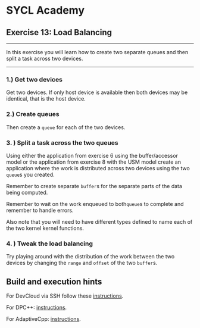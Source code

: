 # SYCL Academy

## Exercise 13: Load Balancing

---

In this exercise you will learn how to create two separate queues and then split
a task across two devices.

---

### 1.) Get two devices

Get two devices. If only host device is available then both devices may be identical, that is the host device.

### 2.) Create queues

Then create a `queue` for each of the two devices. 

### 3. ) Split a task across the two queues

Using either the application from exercise 6 using the buffer/accessor model or
the application from exercise 8 with the USM model create an application where
the work is distributed across two devices using the two `queue`s you created.

Remember to create separate `buffer`s for the separate parts of the data being
computed.

Remember to wait on the work enqueued to both`queue`s to complete and remember
to handle errors.

Also note that you will need to have different types defined to name each of the
two kernel kernel functions.

### 4. ) Tweak the load balancing

Try playing around with the distribution of the work between the two devices by
changing the `range` and `offset` of the two `buffer`s.

## Build and execution hints

For DevCloud via SSH follow these [instructions](../devcloud.md).

For DPC++: [instructions](../dpc.md).

For AdaptiveCpp: [instructions](../adaptivecp.md).